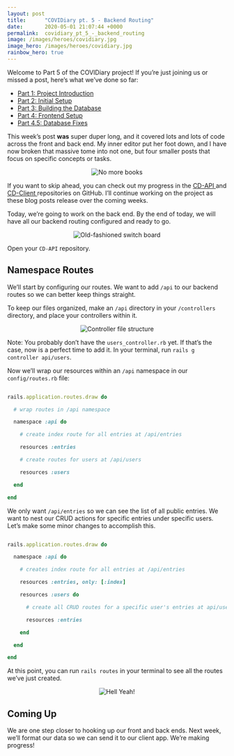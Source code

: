 ```yaml
---
layout: post
title:      "COVIDiary pt. 5 - Backend Routing"
date:       2020-05-01 21:07:44 +0000
permalink:  covidiary_pt_5_-_backend_routing
image: /images/heroes/covidiary.jpg
image_hero: /images/heroes/covidiary.jpg
rainbow_hero: true
---
```



Welcome to Part 5 of the COVIDiary project! If you’re just joining us or missed a post, here’s what we’ve done so far:



*   [Part 1: Project Introduction](https://www.codewitch.dev/covidiary_-_a_rails_react_project)
*   [Part 2: Initial Setup](https://www.codewitch.dev/covidiary_part_2_-_initial_setup)
*   [Part 3: Building the Database](https://www.codewitch.dev/covidiary_pt_3_-_building_the_database)
*   [Part 4: Frontend Setup](https://www.codewitch.dev/covidiary_pt_4_-_frontend_setup)
*   [Part 4.5: Database Fixes](https://www.codewitch.dev/covidiary_pt_4_5_-_database_fixes)

This week’s post **was** super duper long, and it covered lots and lots of code across the front and back end. My inner editor put her foot down, and I have now broken that massive tome into not one, but four smaller posts that focus on specific concepts or tasks.

<center>
  <img src="https://media.giphy.com/media/i5yobxd9zkMBq/source.gif" alt="No more books">
</center>

If you want to skip ahead, you can check out my progress in the [CD-API ](https://github.com/AudTheCodeWitch/COVIDiary-api) and [CD-Client ](https://github.com/AudTheCodeWitch/COVIDiary-client) repositories on GitHub. I’ll continue working on the project as these blog posts release over the coming weeks.

Today, we’re going to work on the back end. By the end of today, we will have all our backend routing configured and ready to go.

<center>
  <img alt="Old-fashioned switch board" src="https://media.giphy.com/media/ilqP03ohzeIJZGnnpe/source.gif">
</center>

Open your `CD-API` repository. 


## Namespace Routes

We’ll start by configuring our routes. We want to add `/api` to our backend routes so we can better keep things straight. 

To keep our files organized, make an `/api` directory in your `/controllers` directory, and place your controllers within it.

<center>
  <img alt="Controller file structure" src="https://i.imgur.com/kHOYJ6m.jpg">
</center>

Note: You probably don’t have the `users_controller.rb` yet. If that’s the case, now is a perfect time to add it. In your terminal, run `rails g controller api/users`.

Now we’ll wrap our resources within an `/api` namespace in our `config/routes.rb` file:

```ruby

rails.application.routes.draw do

  # wrap routes in /api namespace

  namespace :api do

    # create index route for all entries at /api/entries

    resources :entries

    # create routes for users at /api/users

    resources :users

  end

end

```

We only want `/api/entries` so we can see the list of all public entries. We want to nest our CRUD actions for specific entries under specific users. Let’s make some minor changes to accomplish this.

```ruby

rails.application.routes.draw do

  namespace :api do

    # creates index route for all entries at /api/entries

    resources :entries, only: [:index]

    resources :users do

      # create all CRUD routes for a specific user's entries at api/users/:user_id/entries

      resources :entries

    end

  end

end

```

At this point, you can run `rails routes` in your terminal to see all the routes we’ve just created.

<center>
  <img alt="Hell Yeah!" src="https://media.giphy.com/media/fWj2TR9mfYJ56/source.gif">
</center>


## Coming Up

We are one step closer to hooking up our front and back ends. Next week, we’ll format our data so we can send it to our client app. We’re making progress!

